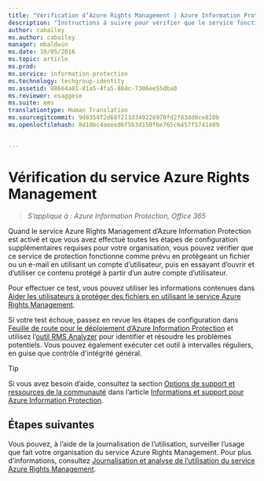 ```yaml
---
title: "Vérification d’Azure Rights Management | Azure Information Protection"
description: "Instructions à suivre pour vérifier que le service fonctionne comme prévu. Pour cela, protégez un fichier ou un e-mail en utilisant un compte d’utilisateur, puis essayez d’ouvrir et d’utiliser ce contenu protégé à partir d’un autre compte d’utilisateur."
author: cabailey
ms.author: cabailey
manager: mbaldwin
ms.date: 10/05/2016
ms.topic: article
ms.prod: 
ms.service: information-protection
ms.technology: techgroup-identity
ms.assetid: 08664a01-81a5-4fa5-884c-7306ee55dba0
ms.reviewer: esaggese
ms.suite: ems
translationtype: Human Translation
ms.sourcegitcommit: 9d8354f2d68f211d349226970fd2f83dd0ce810b
ms.openlocfilehash: 8d10bc4aeeed6f5b3d150f6e765c6457f5741409


---
```


# <a name="verifying-the-azure-rights-management-service"></a>Vérification du service Azure Rights Management

>*S’applique à : Azure Information Protection, Office 365*

Quand le service Azure Rights Management d’Azure Information Protection est activé et que vous avez effectué toutes les étapes de configuration supplémentaires requises pour votre organisation, vous pouvez vérifier que ce service de protection fonctionne comme prévu en protégeant un fichier ou un e-mail en utilisant un compte d’utilisateur, puis en essayant d’ouvrir et d’utiliser ce contenu protégé à partir d’un autre compte d’utilisateur.

Pour effectuer ce test, vous pouvez utiliser les informations contenues dans [Aider les utilisateurs à protéger des fichiers en utilisant le service Azure Rights Management](help-users.md).

Si votre test échoue, passez en revue les étapes de configuration dans [Feuille de route pour le déploiement d’Azure Information Protection](../plan-design/deployment-roadmap.md) et utilisez l’[outil RMS Analyzer](http://www.microsoft.com/en-us/download/details.aspx?id=46437) pour identifier et résoudre les problèmes potentiels. Vous pouvez également exécuter cet outil à intervalles réguliers, en guise que contrôle d'intégrité général.

> [!TIP]
> Si vous avez besoin d’aide, consultez la section [Options de support et ressources de la communauté](../get-started/information-support.md#support-options-and-community-resources) dans l’article [Informations et support pour Azure Information Protection](../get-started/information-support.md).

## <a name="next-steps"></a>Étapes suivantes

Vous pouvez, à l’aide de la journalisation de l’utilisation, surveiller l’usage que fait votre organisation du service Azure Rights Management. Pour plus d’informations, consultez [Journalisation et analyse de l’utilisation du service Azure Rights Management](log-analyze-usage.md).






<!--HONumber=Nov16_HO2-->



